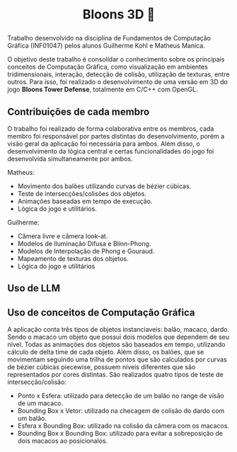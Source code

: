 # <p align="center">Bloons 3D 🎈</p>

Trabalho desenvolvido na disciplina de Fundamentos de Computação Gráfica (INF01047) pelos alunos Guilherme Kohl e Matheus Manica.

O objetivo deste trabalho é consolidar o conhecimento sobre os principais conceitos de Computação Gráfica, como visualização em ambientes tridimensionais, interação, detecção de colisão, utilização de texturas, entre outros.
Para isso, foi realizado o desenvolvimento de uma versão em 3D do jogo **Bloons Tower Defense**, totalmente em C/C++ com OpenGL.

## Contribuições de cada membro

O trabalho foi realizado de forma colaborativa entre os membros, cada membro foi responsável por partes distintas do desenvolvimento, porém a visão geral da aplicação foi necessária para ambos.
Além disso, o desenvolvimento da lógica central e certas funcionalidades do jogo foi desenvolvida simultaneamente por ambos.

Matheus:
- Movimento dos balões utilizando curvas de bézier cúbicas.
- Teste de intersecções/colisões dos objetos.
- Animações baseadas em tempo de execução.
- Lógica do jogo e utilitários.

Guilherme:
- Câmera livre e câmera look-at.
- Modelos de Iluminação Difusa e Blinn-Phong.
- Modelos de Interpolação de Phong e Gouraud.
- Mapeamento de texturas dos objetos.
- Lógica do jogo e utilitários

## Uso de LLM

## Uso de conceitos de Computação Gráfica

A aplicação conta três tipos de objetos instanciaveis: balão, macaco, dardo. Sendo o macaco um objeto que possui dois modelos que dependem de seu nível. Todas as animações dos objetos são baseados em tempo, utilizando cálculo de delta time de cada objeto. 
Além disso, os balões, que se movimentam seguindo uma trilha de pontos que são calculados por curvas de bézier cúbicas piecewise, possuem níveis diferentes que são representados por cores distintas.
São realizados quatro tipos de teste de intersecção/colisão:
- Ponto x Esfera: utilizado para detecção de um balão no range de visão de um macaco.
- Bounding Box x Vetor: utilizado na checagem de colisão do dardo com um balão.
- Esfera x Bounding Box: utilizado na colisão da câmera com os macacos.
- Bounding Box x Bounding Box: utilizado para evitar a sobreposição de dois macacos ao posicionalos.
